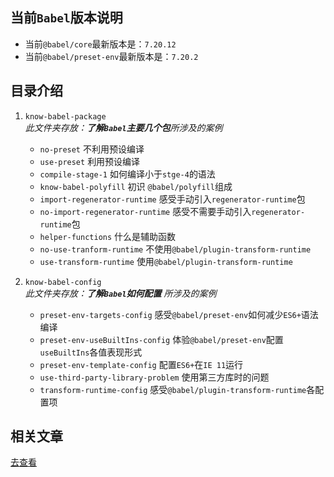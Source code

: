 ## 当前`Babel`版本说明
- 当前`@babel/core`最新版本是：`7.20.12`
- 当前`@babel/preset-env`最新版本是：`7.20.2`

## 目录介绍
1. `know-babel-package`  
   *此文件夹存放：**了解`Babel`主要几个包**所涉及的案例*
   - `no-preset` 不利用预设编译
   - `use-preset` 利用预设编译
   - `compile-stage-1` 如何编译小于`stge-4`的语法
   - `know-babel-polyfill` 初识 `@babel/polyfill`组成
   - `import-regenerator-runtime` 感受手动引入`regenerator-runtime`包
   - `no-import-regenerator-runtime` 感受不需要手动引入`regenerator-runtime`包
   - `helper-functions` 什么是辅助函数
   - `no-use-tranform-runtime` 不使用`@babel/plugin-transform-runtime`
   - `use-transform-runtime` 使用`@babel/plugin-transform-runtime`

2. `know-babel-config`  
   *此文件夹存放：**了解`Babel`如何配置** 所涉及的案例*
   - `preset-env-targets-config` 感受`@babel/preset-env`如何减少`ES6+`语法编译
   - `preset-env-useBuiltIns-config` 体验`@babel/preset-env`配置`useBuiltIns`各值表现形式
   - `preset-env-template-config` 配置`ES6+`在`IE 11`运行
   - `use-third-party-library-problem` 使用第三方库时的问题
   - `transform-runtime-config` 感受`@babel/plugin-transform-runtime`各配置项

## 相关文章
[去查看](https://juejin.cn/column/7185787287601905701)
